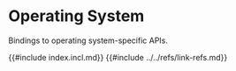# Operating System

Bindings to operating system-specific APIs.

{{#include index.incl.md}}
{{#include ../../refs/link-refs.md}}
